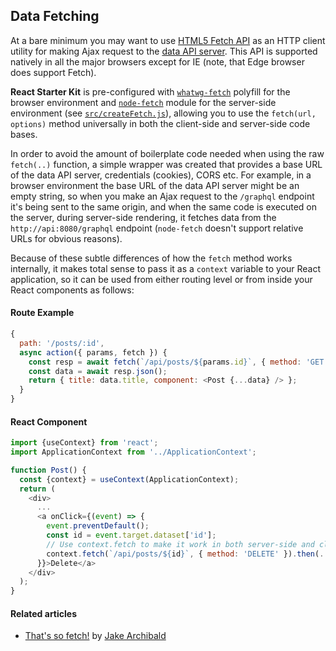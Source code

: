 ## Data Fetching

At a bare minimum you may want to use [HTML5 Fetch API][fetch] as an HTTP client
utility for making Ajax request to the [data API server][nodeapi]. This API is
supported natively in all the major browsers except for IE (note, that Edge
browser does support Fetch).

**React Starter Kit** is pre-configured with [`whatwg-fetch`][wfetch] polyfill
for the browser environment and [`node-fetch`][nfetch] module for the
server-side environment (see [`src/createFetch.js`](../src/utils/createFetch.js)),
allowing you to use the `fetch(url, options)` method universally in both the
client-side and server-side code bases.

In order to avoid the amount of boilerplate code needed when using the raw
`fetch(..)` function, a simple wrapper was created that provides a base URL of
the data API server, credentials (cookies), CORS etc. For example, in a browser
environment the base URL of the data API server might be an empty string, so
when you make an Ajax request to the `/graphql` endpoint it's being sent to the
same origin, and when the same code is executed on the server, during
server-side rendering, it fetches data from the `http://api:8080/graphql`
endpoint (`node-fetch` doesn't support relative URLs for obvious reasons).

Because of these subtle differences of how the `fetch` method works internally,
it makes total sense to pass it as a `context` variable to your React
application, so it can be used from either routing level or from inside your
React components as follows:

#### Route Example

```js
{
  path: '/posts/:id',
  async action({ params, fetch }) {
    const resp = await fetch(`/api/posts/${params.id}`, { method: 'GET' });
    const data = await resp.json();
    return { title: data.title, component: <Post {...data} /> };
  }
}
```

#### React Component

```js
import {useContext} from 'react';
import ApplicationContext from '../ApplicationContext';

function Post() {
  const {context} = useContext(ApplicationContext);
  return (
    <div>
      ...
      <a onClick={(event) => {
        event.preventDefault();
        const id = event.target.dataset['id'];
        // Use context.fetch to make it work in both server-side and client-side
        context.fetch(`/api/posts/${id}`, { method: 'DELETE' }).then(...);
      }}>Delete</a>
    </div>
  );
}
```

#### Related articles

- [That's so fetch!](https://jakearchibald.com/2015/thats-so-fetch/) by
  [Jake Archibald](https://twitter.com/jaffathecake)

[fetch]: https://developer.mozilla.org/en-US/docs/Web/API/Fetch_API/Using_Fetch
[wfetch]: https://github.com/github/fetchno
[nfetch]: https://github.com/bitinn/node-fetch
[nodeapi]: https://github.com/kriasoft/nodejs-api-starter
